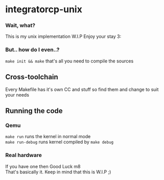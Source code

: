 # integratorcp-unix
### Wait, what?
This is my unix implementation W.I.P
Enjoy your stay 3:
### But.. how do I even..?
`make init && make`
that's all you need to compile the sources
## Cross-toolchain
Every Makefile has it's own CC and stuff so find them and change to suit your needs
## Running the code
### Qemu
`make run` runs the kernel in normal mode<br>
`make run-debug` runs kernel compiled by `make debug`
### Real hardware
If you have one then Good Luck m8
<br>
That's basically it. Keep in mind that this is W.I.P ;)
